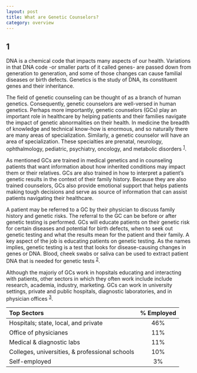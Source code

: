 ```yaml
---
layout: post
title: What are Genetic Counselors?
category: overview
---
```



1
------
DNA is a chemical code that impacts many aspects of our health. Variations in that DNA code -or smaller parts of it called genes- are passed down from generation to generation, and some of those changes can cause familial diseases or birth defects.  Genetics is the study of DNA, its constituent genes and their inheritance.  

The field of genetic counseling can be thought of as a branch of human genetics. Consequently, genetic counselors are well-versed in human genetics. Perhaps more importantly, genetic counselors (GCs) play an important role in healthcare by helping patients and their families navigate the impact of genetic abnormalities on their health. In medicine the breadth of knowledge and technical know-how is enormous, and so naturally there are many areas of specialization. Similarly, a genetic counselor will have an area of specialization. These specialties are prenatal, neurology, ophthalmology, pediatric, psychiatry, oncology, and metabolic disorders <sup>[1]</sup>. 

As mentioned GCs are trained in medical genetics and in counseling patients that want information about how inherited conditions may impact them or their relatives. GCs are also trained in how to interpret a patient’s genetic results in the context of their family history. Because they are also trained counselors, GCs also provide emotional support that helps patients making tough decisions and serve as source of information that can assist patients navigating their healthcare.

A patient may be referred to a GC by their physician to discuss family history and genetic risks. The referral to the GC can be before or after genetic testing is performed.  GCs will educate patients on their genetic risk for certain diseases and potential for birth defects, when to seek out genetic testing and what the results mean for the patient and their family. A key aspect of the job is educating patients on genetic testing. As the names implies, genetic testing is a test that looks for disease-causing changes in genes or DNA.  Blood, cheek swabs or saliva can be used to extract patient DNA that is needed for genetic tests <sup>[2]</sup>.

Although the majoriy of GCs work in hopsitals educating and interacting with patients, other sectors in which they often work include include research, academia, industry, marketing. GCs can work in university settings, private and public hospitals, diagnostic laboratories, and in physician offices <sup>[3]</sup>.

| Top Sectors        | % Employed    |
| :------------- |:-------------:|
| Hospitals; state, local, and private| 46% |
| Office of physicianes      | 11%      |  
| Medical & diagnostic labs | 11%      |  
|Colleges, universities, & professional schools| 10%
|Self-employed| 3%


[1]: https://www.nsgc.org/About/About-Genetic-Counselors
[2]: https://www.abgc.net/about-genetic-counseling/
[3]: https://www.bls.gov/ooh/healthcare/genetic-counselors.htm#tab-3
